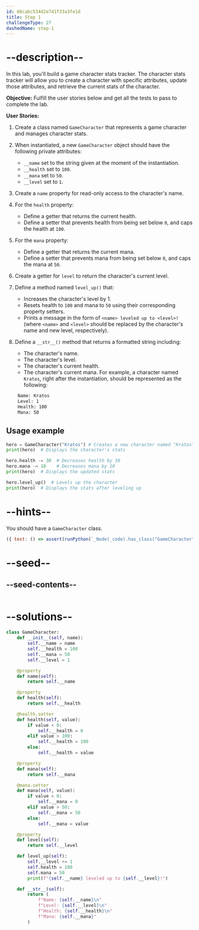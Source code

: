 ```yaml
---
id: 68cabc534d2e741f33a3fe1d
title: Step 1
challengeType: 27
dashedName: step-1
---
```


# --description--

In this lab, you'll build a game character stats tracker. The character stats tracker will allow you to create a character with specific attributes, update those attributes, and retrieve the current stats of the character.

**Objective:** Fulfill the user stories below and get all the tests to pass to complete the lab.

**User Stories:**

1. Create a class named `GameCharacter` that represents a game character and manages character stats.
2. When instantiated, a new `GameCharacter` object should have the following private attributes:
    - `__name` set to the string given at the moment of the instantiation.
    - `__health` set to `100`.
    - `__mana` set to `50`.
    - `__level` set to `1`.
3. Create a `name` property for read-only access to the character's name.
4. For the `health` property:
     - Define a getter that returns the current health.
     - Define a setter that prevents health from being set below `0`, and caps the health at `100`.
5. For the `mana` property:
     - Define a getter that returns the current mana.
     - Define a setter that prevents mana from being set below `0`, and caps the mana at `50`.
6. Create a getter for `level` to return the character's current level.
7. Define a method named `level_up()` that:
    - Increases the character's level by 1.
    - Resets health to `100` and mana to `50` using their corresponding property setters.
    - Prints a message in the form of `<name> leveled up to <level>!` (where `<name>` and `<level>` should be replaced by the character's name and new level, respectively).
8. Define a `__str__()` method that returns a formatted string including:
    - The character's name.
    - The character's level.
    - The character's current health.
    - The character's current mana.
   For example, a character named `Kratos`, right after the instantiation, should be represented as the following:

   ```md
    Name: Kratos
    Level: 1
    Health: 100
    Mana: 50
   ```

## Usage example

```python
hero = GameCharacter("Kratos") # Creates a new character named "Kratos"
print(hero)  # Displays the character's stats

hero.health -= 30  # Decreases health by 30
hero.mana -= 10    # Decreases mana by 10
print(hero)  # Displays the updated stats

hero.level_up()  # Levels up the character
print(hero)  # Displays the stats after leveling up
```

# --hints--

You should have a `GameCharacter` class.

```js
({ test: () => assert(runPython(`_Node(_code).has_class("GameCharacter")`)) })
```

# --seed--

## --seed-contents--

```py

```

# --solutions--

```py
class GameCharacter:
    def __init__(self, name):
        self.__name = name
        self.__health = 100
        self.__mana = 50
        self.__level = 1

    @property
    def name(self):
        return self.__name

    @property
    def health(self):
        return self.__health

    @health.setter
    def health(self, value):
        if value < 0:
            self.__health = 0
        elif value > 100:
            self.__health = 100
        else:
            self.__health = value

    @property
    def mana(self):
        return self.__mana

    @mana.setter
    def mana(self, value):
        if value < 0:
            self.__mana = 0
        elif value > 50:
            self.__mana = 50
        else:
            self.__mana = value

    @property
    def level(self):
        return self.__level

    def level_up(self):
        self.__level += 1
        self.health = 100
        self.mana = 50
        print(f"{self.__name} leveled up to {self.__level}!")

    def __str__(self):
        return (
            f"Name: {self.__name}\n"
            f"Level: {self.__level}\n"
            f"Health: {self.__health}\n"
            f"Mana: {self.__mana}"
        )
```
